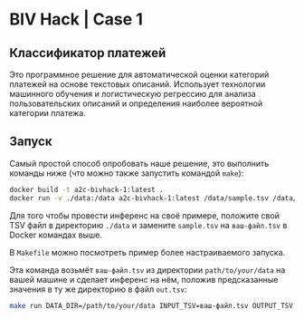 # BIV Hack | Case 1

## Классификатор платежей

Это программное решение для автоматической оценки категорий платежей на основе текстовых описаний. Использует технологии машинного обучения и логистическую регрессию для анализа пользовательских описаний и определения наиболее вероятной категории платежа.

## Запуск

Самый простой способ опробовать наше решение, это выполнить команды ниже
(что можно также запустить командой `make`):

```sh
docker build -t a2c-bivhack-1:latest .
docker run -v ./data:/data a2c-bivhack-1:latest /data/sample.tsv /data/out.tsv
```

Для того чтобы провести инференс на своё примере, положите свой TSV файл в
директорию `./data` и замените `sample.tsv` на `ваш-файл.tsv` в Docker командах выше.

В `Makefile` можно посмотреть пример более настраиваемого запуска.

Эта команда возьмёт `ваш-файл.tsv` из директории `path/to/your/data` на вашей машине
и сделает инференс на нём, положив предсказанные значения в ту же директорию в файл `out.tsv`:

```sh
make run DATA_DIR=/path/to/your/data INPUT_TSV=ваш-файл.tsv OUTPUT_TSV?=out.tsv
```
